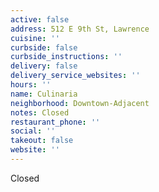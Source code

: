 ```yaml
---
active: false
address: 512 E 9th St, Lawrence
cuisine: ''
curbside: false
curbside_instructions: ''
delivery: false
delivery_service_websites: ''
hours: ''
name: Culinaria
neighborhood: Downtown-Adjacent
notes: Closed
restaurant_phone: ''
social: ''
takeout: false
website: ''
---
```


Closed